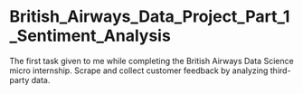 # British_Airways_Data_Project_Part_1_Sentiment_Analysis
The first task given to me while completing the British Airways Data Science micro internship. Scrape and collect customer feedback by analyzing third-party data.
